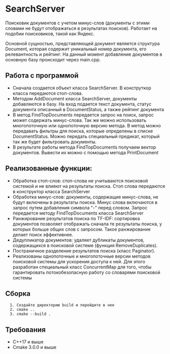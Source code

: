 # SearchServer

Поисковик документов с учетом минус-слов (документы с этими словами не будут отображаться в результатах поисков). Работает на подобии поисковиков, такой как Яндекс.

Основной сущностью, представляющей документ является структура Document, которая содержит уникальный номер документа, его релевантность и рейтинг. На данный момент добавление документов в основную базу происходит через main.cpp.

## Работа с программой
* Сначала создается объект класса SearchServer. В конструткор класса передаются стоп-слова.
* Методом AddDocument класса SearchServer, документы добавляются в базу. На вход подается текст документа, статус документа описанный в DocumentStatus, а также рейтинг документа
* В метод FindTopDocuments передается запрос на поиск, запрос может содержать минус-слова. Так же можно использовать многопоточную или однопоточную версию метода. В метод можно передавать фильтры для поиска, которые определены в списке DocumentStatus. Можно передать специальный предикат, который так же будет фильтровать документы.
* В результате работы метода FindTopDocuments получаем вектор документов. Вывести их можно с помощью метода PrintDocument  

## Реализованные функции:
* Обработка стоп-слов: стоп-слова не учитываются поисковой системой и не влияют на результаты поиска. Стоп слова передаются в конструктор класса SearchServer
* Обработка минус-слов: документы, содержащие минус-слова, не будут включены в результаты поиска. Минус слова включаются в запрос путем добавления символа "-" перед словом. Запрос передается методу FindTopDocuments класса SearchServer
* Ранжирование результатов поиска по TF-IDF: сортировка документов позволяет отображать сначала те результаты поиска, у которых больше общих слов с запросом. Такое ранжирование делает поиск эффективнее.
* Дедупликатор документов: удаляет дубликаты документов, содержащихся в поисковой системе (функция RemoveDuplicates).
* Постраничное разделение результатов поиска (класс Paginator).
* Реализованы однопоточные и многопоточные версии методов поисковой системы для ускорения доступа к ней. Для этого разработан специальный класс ConcurrentMap для того, чтобы гарантировать потокобезопасную работу со словарями поисковой системы

## Сборка
```
  1. Создайте директорию build и перейдите в нее
  2. cmake ..
  3. cmake --build . 
```

## Требования

* C++17 и выше
* Cmake 3.0.0 и выше